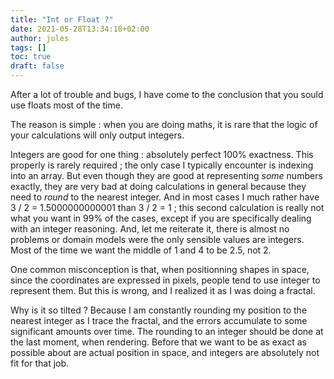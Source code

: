 ```yaml
---
title: "Int or Float ?"
date: 2021-05-28T13:34:18+02:00
author: jules
tags: []
toc: true
draft: false
---
```


After a lot of trouble and bugs, I have come to the conclusion that you sould use floats most of the time.

The reason is simple : when you are doing maths, it is rare that the logic of your calculations will only output integers.

Integers are good for one thing : absolutely perfect 100% exactness. This properly is rarely required ; the only case I typically encounter is indexing into an array. But even though they are good at representing *some* numbers exactly, they are very bad at doing calculations in general because they need to *round* to the nearest integer. And in most cases I much rather have 3 / 2 = 1.5000000000001 than 3 / 2 = 1 ; this second calculation is really not what you want in 99% of the cases, except if you are specifically dealing with an integer reasoning. And, let me reiterate it, there is almost no problems or domain models were the only sensible values are integers. Most of the time we want the middle of 1 and 4 to be 2.5, not 2.

One common misconception is that, when positionning shapes in space, since the coordinates are expressed in pixels, people tend to use integer to represent them. But this is wrong, and I realized it as I was doing a fractal.

Why is it so tilted ? Because I am constantly rounding my position to the nearest integer as I trace the fractal, and the errors accumulate to some significant amounts over time.
The rounding to an integer should be done at the last moment, when rendering. Before that we want to be as exact as possible about are actual position in space, and integers are absolutely not fit for that job.